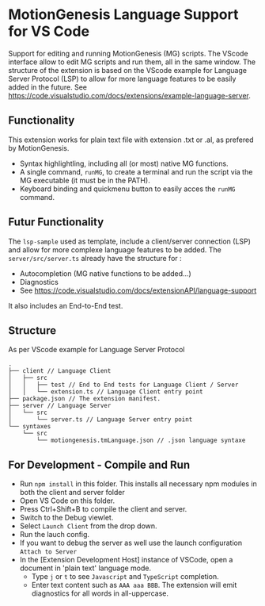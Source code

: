 # MotionGenesis Language Support for VS Code

Support for editing and running MotionGenesis (MG) scripts. The VScode interface allow to edit MG scripts and run them, all in the same window.
The structure of the extension is based on the VScode example for Language Server Protocol (LSP) to allow for more language features to be easily added in the future. See https://code.visualstudio.com/docs/extensions/example-language-server.

## Functionality
This extension works for plain text file with extension .txt or .al, as prefered by MotionGenesis.
- Syntax highlightling, including all (or most) native MG functions.
- A single command, `runMG`, to create a terminal and run the script via the MG executable (it must be in the PATH).
- Keyboard binding and quickmenu button to easily acces the `runMG` command.

## Futur Functionality
The `lsp-sample` used as template, include a client/server connection (LSP) and allow for more complexe language features to be added. The `server/src/server.ts` already have the structure for :
- Autocompletion (MG native functions to be added...)
- Diagnostics
- See https://code.visualstudio.com/docs/extensionAPI/language-support

It also includes an End-to-End test.

## Structure
As per VScode example for Language Server Protocol

```
.
├── client // Language Client
│   ├── src
│   │   ├── test // End to End tests for Language Client / Server
│   │   └── extension.ts // Language Client entry point
├── package.json // The extension manifest.
├── server // Language Server
│   └── src
│       └── server.ts // Language Server entry point
└── syntaxes
    └── src
        └── motiongenesis.tmLanguage.json // .json language syntaxe        
```

## For Development - Compile and Run

- Run `npm install` in this folder. This installs all necessary npm modules in both the client and server folder
- Open VS Code on this folder.
- Press Ctrl+Shift+B to compile the client and server.
- Switch to the Debug viewlet.
- Select `Launch Client` from the drop down.
- Run the lauch config.
- If you want to debug the server as well use the launch configuration `Attach to Server`
- In the [Extension Development Host] instance of VSCode, open a document in 'plain text' language mode.
  - Type `j` or `t` to see `Javascript` and `TypeScript` completion.
  - Enter text content such as `AAA aaa BBB`. The extension will emit diagnostics for all words in all-uppercase.